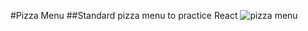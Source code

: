 #Pizza Menu
##Standard pizza menu to practice React 
![pizza menu](https://github.com/user-attachments/assets/c2f75068-513d-4907-a6e3-c1168a3039cf)
